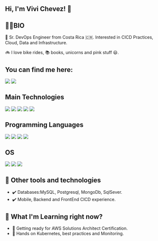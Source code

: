 ## Hi, I'm Vivi Chevez! :unicorn:

## :woman_technologist:BIO 
 :rocket: Sr. DevOps Engineer from Costa Rica :costa_rica:.  Interested in CICD Practices, Cloud, Data and Infrastructure. 
 
 :bike: I love bike rides, :books: books, unicorns and pink stuff :smiley:. 

<h2>You can find me here:</h2>
<a href=https://www.linkedin.com/in/vymcro03/> <img src="https://img.shields.io/badge/Linkedin-0A66C2?style=for-the-badge&logo=linkedin&logoColor=white"></a>
<a href=https://twitter.com/Vym9431/> <img src="https://img.shields.io/badge/Twitter-1DA1F2?style=for-the-badge&logo=twitter&logoColor=white"></a>

<h2>Main Technologies</h2>
<p>
  <img src="https://img.shields.io/badge/Terraform-black?style=for-the-badge&logo=terraform&logoColor=7B42BC">
  <img src="https://img.shields.io/badge/Ansible-red?style=for-the-badge&logo=ansible&logoColor=white">
  <img src="https://img.shields.io/badge/aws-FF9900?style=for-the-badge&logo=amazon-aws&logoColor=white">
  <img src="https://img.shields.io/badge/Docker-2496ED?style=for-the-badge&logo=docker&logoColor=white">
 <img src="https://img.shields.io/badge/Azure-0078D7?style=for-the-badge&logo=azure-devops&logoColor=white">
</p>

<h2> Programming Languages </h2>
<p>
  <img src="https://img.shields.io/badge/Python-white?style=for-the-badge&logo=python&logoColor=#3776AB">
  <img src="https://img.shields.io/badge/Groovy-4298B8?style=for-the-badge&logo=apachegroovy&logoColor=white">
  <img src="https://img.shields.io/badge/Java-red?style=for-the-badge&logo=java&logoColor=white">
   <img src="https://img.shields.io/badge/Bash-4EAA25?style=for-the-badge&logo=gnubash&logoColor=white">
 </p>
 <h2> OS </h2>
 <p>
  <img src="https://img.shields.io/badge/macOs-000000?style=for-the-badge&logo=macos&logoColor=#3776AB">
  <img src="https://img.shields.io/badge/Linux-CC624?style=for-the-badge&logo=linux&logoColor=white">
  <img src="https://img.shields.io/badge/Windows-blue?style=for-the-badge&logo=windows&logoColor=white">
 </p>
  
## :toolbox: Other tools and technologies 
 
 - :heavy_check_mark: Databases:MySQL, Postgresql, MongoDb, SqlSever. 
 - :heavy_check_mark: Mobile, Backend and FrontEnd CICD experience. 

## :book: What I'm Learning right now? 

 - :radio_button: Getting ready for AWS Solutions Architect Certification. 
 - :radio_button: Hands on Kubernetes, best practices and Monitoring.
 
